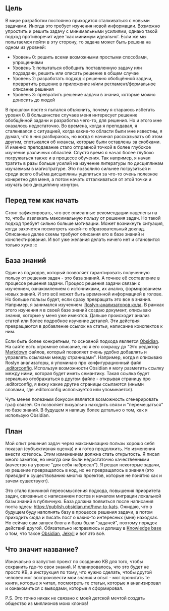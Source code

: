 ## Цель
В мире разработки постоянно приходится сталкиваться с новыми задачами. Иногда это требует изучения новой информации. Возможно упростить и решить задачу с минимальными усилиями, однако такой подход противоречит идее 'как минимум идеально'. Если же мы попытаемся пойти в эту сторону, то задача может быть решена на одном из уровней:

- Уровень 0: решить всеми возможными простыми способами, упрощениями
- Уровень 1: попытаться обобщить поставленную задачу или подзадачи, решить или описать решение в общем случае
- Уровень 2: разработать подход к решению обобщённой задачи, превратить решение в приложение и/или регламент/формальное описание решения
- Уровень 3: превратить решение задачи в знания, которые можно доносить до людей

В прошлом посте я пытался объяснить, почему я стараюсь избегать уровня 0. В большинстве случаев меня интересует решение обобщённой задачи и разработка чего-то, для решения. Но и этого мне оказалось недостаточно. Во времена, когда я преподавал, я сталкивался с ситуацией, когда какие-то области были мне известны, я думал, что в них разбираюсь, но когда я начинал рассказывать об этом другим, спотыкался об нюансы, которые были оставлены за скобками. И именно преподавание стало отправной точкой в более глубокое изучение различных областей. Спустя время я начал более глубоко погружаться также и в процессе обучения. Так например, я начал тратить в разы больше усилий на изучение литературы по дисциплинам изучаемым в магистратуре. Это позволило сильнее погрузиться и среди всего объёма дисциплины уцепиться за что-то очень полезное конкретно для меня, а потом начать отталкиваться от этой точки и изучать всю дисциплину изнутри.
## Перед тем как начать
Стоит зафиксировать, что все описанные рекомендации нацелены на то, чтобы извлекать максимальную пользу от решения задач. Но такой подход требует сильно больше мотивации. Может возникнуть ситуация, когда захочется посмотреть какой-то образовательный доклад. Описанные далее схемы требуют описания его в базе знаний и конспектирования. И вот уже желания делать ничего нет и становится только хуже :с
## База знаний
Один из подходов, который позволяет гарантировать полученную пользу от решения задач - это база знаний. А точнее её составление в процессе решения задачи. Процесс решения задачи связан с изучением, ознакомлением с источниками, их анализ, формированием новых знаний. И это всё может быть временной информацией в голове. Но больше пользы будет, если сразу превращать это все в знания. Например, я занимался изучением  [Roslyn-анализаторов кода](../../Knowledge%20base/Developing/Code/Languages/Dotnet/Roslyn/Roslyn%20analyzers.md). В рамках этого изучения я в своей базе знаний создаю документ, описываю знания, которые у меня уже имеются. Дальше происходит анализ статей или более подробное изучение деталей. Эти действия превращаются в добавление ссылок на статьи, написание конспектов к ним.

Если быть более конкретным, то основной подхода является [Obsidian](../../Knowledge%20base/Tools/Obsidian/Obsidian.md). На сайте есть огромное описание, но я его сокращу до "Это редактор [Markdown](../../Knowledge%20base/Tools/Markdown/Markdown.md) файлов, который позволяет очень удобно добавлять и управлять ссылками между страницами". Например, когда я описываю Roslyn анализаторы, я упоминаю про конфигурационный файл [.editorconfig](../../Knowledge%20base/Tools/editorconfig.md). Используя возможности Obsidian я могу разметить ссылку между ними, которая будет иметь семантику. Такая ссылка будет зеркально отображаться в другом файле - открывая страницу про .editorconfig, я вижу какие другие страницы ссылаются (иными словами, где .editorconfig используется или упоминается).

Чуть менее полезным бонусом является возможность сгенерировать граф связей. Он позволяет визуально находить связи и "перемещаться" по базе знаний.
В будущем я напишу более детально о том, как я использую Obsidian.
## План

Мой опыт решения задач через максимизацию пользы хорошо себя показал (субъективная оценка) и я готов продолжить. Но изменения внести хотелось. Этим изменением должна стать открытость. Я писал много заметок, но иногда они были недостаточно качественными (качество на уровне "для себя набросал"). Я решал некоторые задачи, их решение превращалось в код, но не превращалось в знания (это приводит к существованию многих проектов, которые не понятно как и зачем существуют).

Это стало причиной переосмысления подхода, повышения приоритета задач, связанных с написанием постов и началом миграции локальной базы знаний в публичную. База должна появиться после написания поста здесь: https://publish.obsidian.md/how-to-kats. Ожидаю, что в будущем буду наполнять базу в процессе решения задачи, а потом приходить сюда и писать пост о каких-то интересных (мне) находках. Но сейчас сам запуск блога и базы были "задачей", поэтому порядок действий другой. Обязательно исправлюсь и допишу в [Knowledge base](../../Knowledge%20base/Project%20management/Documentation/Knowledge%20base.md) о том, что такое [Obsidian](../../Knowledge%20base/Tools/Obsidian/Obsidian.md), [Jekyll](../../Knowledge%20base/Tools/Jekyll.md) и вот это всё.
## Что значит название?
Изначально я запустил проект по созданию KB для того, чтобы сохранить где-то свои знаний. И планировалось, что это будет не просто KB, а инструкция по тому, что нужно сделать, чтобы другой человек мог воспроизвести мои знания и опыт - мог прочитать те книги, которые я читал, посмотреть те статьи, которые я анализировал и ознакомиться с выводами, которые я сформировал.

P.S. Это точно никак не связано с моей детской мечтой создать общество из миллионов моих клонов!